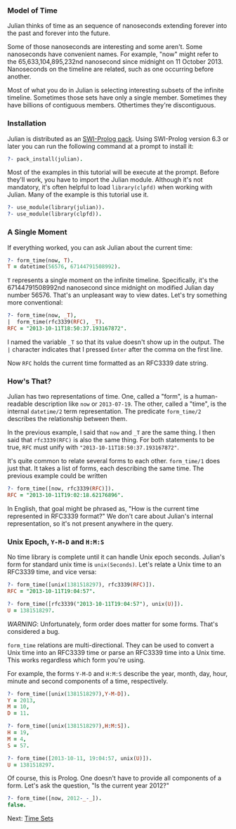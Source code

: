 ### Model of Time

Julian thinks of time as an sequence of nanoseconds extending forever into the past and forever into the future.

Some of those nanoseconds are interesting and some aren't.  Some nanoseconds have convenient names.  For example, "now" might refer to the 65,633,104,895,232nd nanosecond since midnight on 11 October 2013.  Nanoseconds on the timeline are related, such as one occurring before another.

Most of what you do in Julian is selecting interesting subsets of the infinite timeline.  Sometimes those sets have only a single member.  Sometimes they have billions of contiguous members.  Othertimes they're discontiguous.


### Installation

Julian is distributed as an [SWI-Prolog pack](http://www.swi-prolog.org/pack/list?p=julian).  Using SWI-Prolog version 6.3 or later you can run the following command at a prompt to install it:

```prolog
?- pack_install(julian).
```

Most of the examples in this tutorial will be execute at the prompt.  Before they'll work, you have to import the Julian module.  Although it's not mandatory, it's often helpful to load `library(clpfd)` when working with Julian.  Many of the example is this tutorial use it.

```prolog
?- use_module(library(julian)).
?- use_module(library(clpfd)).
```


### A Single Moment

If everything worked, you can ask Julian about the current time:

```prolog
?- form_time(now, T).
T = datetime(56576, 67144791508992).
```

`T` represents a single moment on the infinite timeline.  Specifically, it's the 67144791508992nd nanosecond since midnight on modified Julian day number 56576.  That's an unpleasant way to view dates.  Let's try something more conventional:

```prolog
?- form_time(now, _T),
|  form_time(rfc3339(RFC), _T).
RFC = "2013-10-11T18:50:37.193167872".
```

I named the variable `_T` so that its value doesn't show up in the output.  The `|` character indicates that I pressed `Enter` after the comma on the first line.

Now `RFC` holds the current time formatted as an RFC3339 date string.


### How's That?

Julian has two representations of time.  One, called a "form", is a human-readable description like `now` or `2013-07-19`.  The other, called a "time", is the internal `datetime/2` term representation.  The predicate `form_time/2` describes the relationship between them.

In the previous example, I said that `now` and `_T` are the same thing.  I then said that `rfc3339(RFC)` is also the same thing.  For both statements to be true, `RFC` must unify with `"2013-10-11T18:50:37.193167872"`.

It's quite common to relate several forms to each other.  `form_time/1` does just that.  It takes a list of forms, each describing the same time.  The previous example could be written

```prolog
?- form_time([now, rfc3339(RFC)]).
RFC = "2013-10-11T19:02:18.62176896".
```

In English, that goal might be phrased as, "How is the current time represented in RFC3339 format?"  We don't care about Julian's internal representation, so it's not present anywhere in the query.


### Unix Epoch, `Y-M-D` and `H:M:S`

No time library is complete until it can handle Unix epoch seconds.  Julian's form for standard unix time is `unix(Seconds)`.  Let's relate a Unix time to an RFC3339 time, and vice versa:

```prolog
?- form_time([unix(1381518297), rfc3339(RFC)]).
RFC = "2013-10-11T19:04:57".

?- form_time([rfc3339("2013-10-11T19:04:57"), unix(U)]).
U = 1381518297.
```

_WARNING_: Unfortunately, form order does matter for some forms.  That's considered a bug.

`form_time` relations are multi-directional.  They can be used to convert a Unix time into an RFC3339 time or parse an RFC3339 time into a Unix time.  This works regardless which form you're using.

For example, the forms `Y-M-D` and `H:M:S` describe the year, month, day, hour, minute and second components of a time, respectively.

```prolog
?- form_time([unix(1381518297),Y-M-D]).
Y = 2013,
M = 10,
D = 11.

?- form_time([unix(1381518297),H:M:S]).
H = 19,
M = 4,
S = 57.

?- form_time([2013-10-11, 19:04:57, unix(U)]).
U = 1381518297.
```

Of course, this is Prolog.  One doesn't have to provide all components of a form.  Let's ask the question, "Is the current year 2012?"

```prolog
?- form_time([now, 2012-_-_]).
false.
```

Next: [Time Sets](sets.html)

